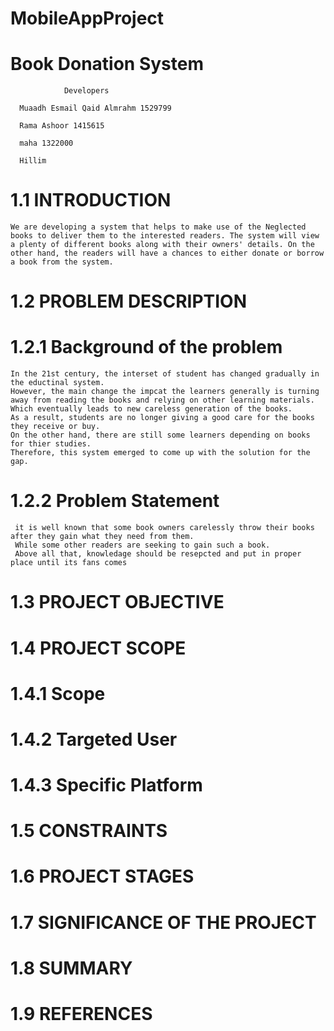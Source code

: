 # MobileAppProject
# Book Donation System

                Developers

      Muaadh Esmail Qaid Almrahm 1529799 

      Rama Ashoor 1415615

      maha 1322000
      
      Hillim 

# 1.1	INTRODUCTION 
    We are developing a system that helps to make use of the Neglected books to deliver them to the interested readers. The system will view a plenty of different books along with their owners' details. On the other hand, the readers will have a chances to either donate or borrow a book from the system.   
# 1.2	PROBLEM DESCRIPTION 
 # 1.2.1	Background of the problem 
    In the 21st century, the interset of student has changed gradually in the eductinal system.
    However, the main change the impcat the learners generally is turning away from reading the books and relying on other learning materials. 
    Which eventually leads to new careless generation of the books. 
    As a result, students are no longer giving a good care for the books they receive or buy. 
    On the other hand, there are still some learners depending on books for thier studies. 
    Therefore, this system emerged to come up with the solution for the gap. 

 # 1.2.2	Problem Statement
     it is well known that some book owners carelessly throw their books after they gain what they need from them.
     While some other readers are seeking to gain such a book.
     Above all that, knowledage should be resepcted and put in proper place until its fans comes
# 1.3	PROJECT OBJECTIVE 
# 1.4	PROJECT SCOPE 
# 1.4.1	Scope 
# 1.4.2	Targeted User 
# 1.4.3	Specific Platform 
# 1.5	CONSTRAINTS 
# 1.6	PROJECT STAGES 
# 1.7	SIGNIFICANCE OF THE PROJECT 
# 1.8	SUMMARY 
# 1.9	REFERENCES

